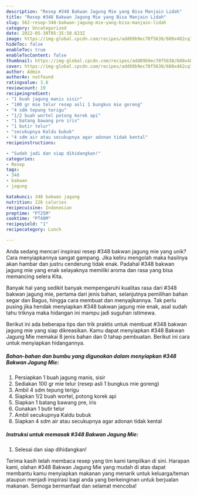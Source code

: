 ```yaml
---
description: "Resep #348 Bakwan Jagung Mie yang Bisa Manjain Lidah"
title: "Resep #348 Bakwan Jagung Mie yang Bisa Manjain Lidah"
slug: 562-resep-348-bakwan-jagung-mie-yang-bisa-manjain-lidah
category: Uncategorized
date: 2022-05-30T05:35:50.623Z
image: https://img-global.cpcdn.com/recipes/add89b9ec70f5638/680x482cq70/348-bakwan-jagung-mie-foto-resep-utama.jpg
hideToc: false
enableToc: true
enableTocContent: false
thumbnail: https://img-global.cpcdn.com/recipes/add89b9ec70f5638/680x482cq70/348-bakwan-jagung-mie-foto-resep-utama.jpg
cover: https://img-global.cpcdn.com/recipes/add89b9ec70f5638/680x482cq70/348-bakwan-jagung-mie-foto-resep-utama.jpg
author: Admin
authorAv: notfound
ratingvalue: 3.8
reviewcount: 19
recipeingredient:
- "1 buah jagung manis sisir"
- "100 gr mie telur resep asli 1 bungkus mie goreng"
- "4 sdm tepung terigu"
- "1/2 buah wortel potong korek api"
- "1 batang bawang pre iris"
- "1 butir telur"
- "secukupnya Kaldu bubuk"
- "4 sdm air atau secukupnya agar adonan tidak kental"
recipeinstructions:

- "Sudah jadi dan siap dihidangkan!"
categories:
- Resep
tags:
- 348
- bakwan
- jagung

katakunci: 348 bakwan jagung 
nutrition: 226 calories
recipecuisine: Indonesian
preptime: "PT25M"
cooktime: "PT40M"
recipeyield: "1"
recipecategory: Lunch

---
```





Anda sedang mencari inspirasi resep #348 bakwan jagung mie yang unik? Cara menyiapkannya sangat gampang. Jika keliru mengolah maka hasilnya akan hambar dan justru cenderung tidak enak. Padahal #348 bakwan jagung mie yang enak selayaknya memiliki aroma dan rasa yang bisa memancing selera Kita.





Banyak hal yang sedikit banyak mempengaruhi kualitas rasa dari #348 bakwan jagung mie, pertama dari jenis bahan, selanjutnya pemilihan bahan segar dan Bagus, hingga cara membuat dan menyajikannya. Tak perlu pusing jika hendak menyiapkan #348 bakwan jagung mie enak,      asal sudah tahu triknya maka hidangan ini mampu jadi suguhan istimewa.





















Berikut ini ada beberapa tips dan trik praktis untuk membuat #348 bakwan jagung mie yang siap dikreasikan. Kamu dapat menyiapkan #348 Bakwan Jagung Mie memakai 8 jenis bahan dan 0 tahap pembuatan. Berikut ini cara untuk menyiapkan hidangannya.

<!--inarticleads1-->

##### Bahan-bahan dan bumbu yang digunakan dalam menyiapkan #348 Bakwan Jagung Mie:

1. Persiapkan 1 buah jagung manis, sisir
1. Sediakan 100 gr mie telur (resep asli 1 bungkus mie goreng)
1. Ambil 4 sdm tepung terigu
1. Siapkan 1/2 buah wortel, potong korek api
1. Siapkan 1 batang bawang pre, iris
1. Gunakan 1 butir telur
1. Ambil secukupnya Kaldu bubuk
1. Siapkan 4 sdm air atau secukupnya agar adonan tidak kental




<!--inarticleads2-->

##### Instruksi untuk memasak #348 Bakwan Jagung Mie:


1. Selesai dan siap dihidangkan!



Terima kasih telah membaca resep yang tim kami tampilkan di sini. Harapan kami, olahan #348 Bakwan Jagung Mie yang mudah di atas dapat membantu kamu menyiapkan makanan yang menarik untuk keluarga/teman ataupun menjadi inspirasi bagi anda yang berkeinginan untuk berjualan makanan. Semoga bermanfaat dan selamat mencoba!
